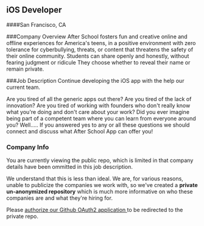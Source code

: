 ## iOS Developer
####San Francisco, CA

###Company Overview
After School fosters fun and creative online and offline experiences for America's teens, in a positive environment with zero tolerance for cyberbullying, threats, or content that threatens the safety of their online community. Students can share openly and honestly, without fearing judgment or ridicule They choose whether to reveal their name or remain private. 

###Job Description
Continue developing the iOS app with the help our current team.

Are you tired of all the generic apps out there? Are you tired of the lack of innovation? Are you tired of working with founders who don't really know what you're doing and don't care about your work? Did you ever imagine being part of a competent team where you can learn from everyone around you? Well..... If you answered yes to any or all these questions we should connect and discuss what After School App can offer you!

### Company Info
You are currently viewing the public repo, which is limited in that company details have been ommitted in this job description.  
    
We understand that this is less than ideal.  We are, for various reasons, unable to publicize the companies we work with, so we've
created a **private un-anonymized repository** which is much more informative on who these companies are and what they're hiring for.  
    
Please [authorize our Github OAuth2 application ](http://localhost:3000/users/auth/github?job_id=qwz0zxigu2nob29s-ios-engineer) to be redirected to the private repo.
